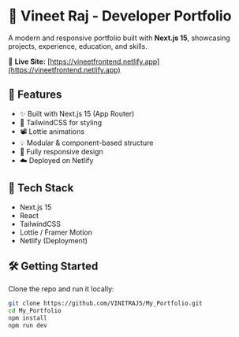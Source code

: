 # 💼 Vineet Raj - Developer Portfolio

A modern and responsive portfolio built with **Next.js 15**, showcasing projects, experience, education, and skills.

🔗 **Live Site:** [https://vineetfrontend.netlify.app](https://vineetfrontend.netlify.app)

## 🚀 Features

- ✨ Built with Next.js 15 (App Router)
- 🎨 TailwindCSS for styling
- 📽️ Lottie animations
- 💡 Modular & component-based structure
- 📱 Fully responsive design
- ☁️ Deployed on Netlify

## 🧰 Tech Stack

- Next.js 15
- React
- TailwindCSS
- Lottie / Framer Motion
- Netlify (Deployment)

## 🛠️ Getting Started

Clone the repo and run it locally:

```bash
git clone https://github.com/VINITRAJ5/My_Portfolio.git
cd My_Portfolio
npm install
npm run dev
